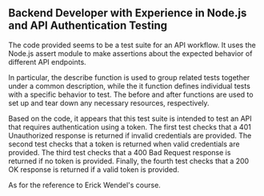 ## Backend Developer with Experience in Node.js and API Authentication Testing

The code provided seems to be a test suite for an API workflow. It uses the
Node.js assert module to make assertions about the expected behavior of
different API endpoints.

In particular, the describe function is used to group related tests together
under a common description, while the it function defines individual tests with
a specific behavior to test. The before and after functions are used to set up
and tear down any necessary resources, respectively.

Based on the code, it appears that this test suite is intended to test an API
that requires authentication using a token. The first test checks that a 401
Unauthorized response is returned if invalid credentials are provided. The
second test checks that a token is returned when valid credentials are provided.
The third test checks that a 400 Bad Request response is returned if no token is
provided. Finally, the fourth test checks that a 200 OK response is returned if
a valid token is provided.

As for the reference to Erick Wendel's course.
